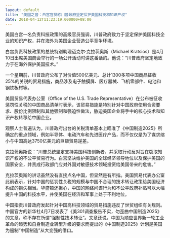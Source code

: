 ```yaml
---
layout: default
title: "美国之音：白宫官员称川普政府坚定保护美国科技和知识产权"
date: 2018-04-12T11:23:19.000000+08:00
---
```


美国白宫一名负责科技政策的高级官员强调，川普政府致力于坚定保护美国科技企业的知识产权，并在海外为美国企业营造公平竞争环境。

白宫负责科技政策的总统特别助理迈克尔·克拉茨奥斯（Michael Kratsios）是4月10日出席美国商会举行的一场公开活动时讲这番话的。他说：“川普政府坚定地致力于在海外保护美国技术。”

一个星期前，川普政府公布了对价值500亿美元、总计1300多项中国商品征收25%的关税的贸易措施，商品涉及电子触摸屏、医疗器械、飞机零部件、电池和钢铁板材等。

美国贸易代表办公室（Office of the U.S. Trade Representative）在公布被征收惩罚性关税的中国商品清单时表示，该贸易措施是特别针对中国政府使用合资要求、股份比例限制和其他强制和强迫性做法，胁迫美国企业将手中的核心技术和知识产权转移给中国企业。

观察人士普遍认为，川普政府出台的关税清单基本上瞄准了《中国制造2025》所确定的重点领域，例如半导体、电动汽车和先进医疗产品，而不仅仅是为了谋求缩小与中国高达3750亿美元的巨额贸易逆差。

克拉茨奥斯说：“川普总统坚定支持美国科技创新者，并采取行动反对旨在窃取知识产权的不公平贸易行为。白宫坚决维护美国的全球经济领导地位以及保护美国的国家安全，并责成行政部门应对外国对敏感技术领域投资给美国带来的危害。”

克拉茨奥斯的讲话虽然没有直接点名中国，但显然是有所指。美国贸易代表办公室此前表示，针对中国的惩罚性关税的规模与中国不合理的技术转让政策给美国经济构成的损失相当。华盛顿还担心，中国的网络间谍行为和不公平政府补贴可以大幅提升中国的科技水平，并使美国在经济和军事上处于不利地位。

中国指责川普政府发起针对中国高科技领域的贸易措施违反了世贸组织有关规则。中国官方的新华社4月7日发表了《美301调查报告不实，勿歪曲中国制造2025》的文章，称不存在所谓“强制性技术转让”。文章还说，中国为顺应世界新一轮工业革命的趋势和自身制造业转型升级的要求而提出的《中国制造2025》计划是美国为遏制“中国制造”从大变强的借口。

